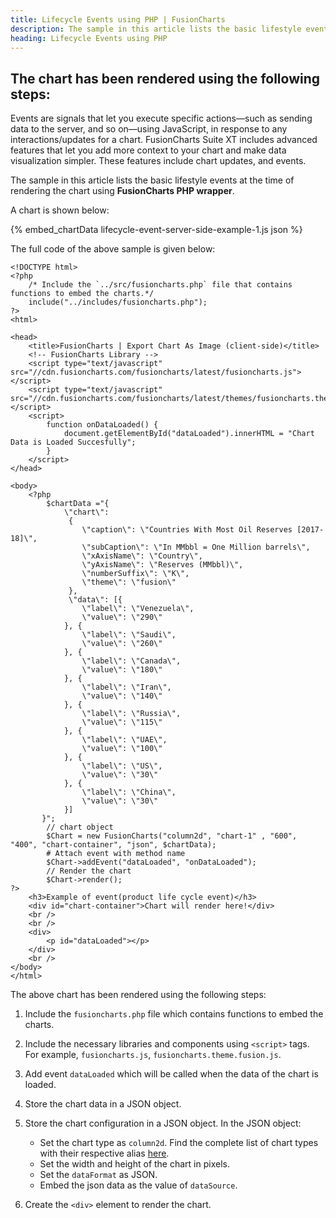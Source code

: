 ```yaml
---
title: Lifecycle Events using PHP | FusionCharts
description: The sample in this article lists the basic lifestyle events at the time of rendering the chart using PHP.
heading: Lifecycle Events using PHP
---
```


## The chart has been rendered using the following steps:

Events are signals that let you execute specific actions—such as sending data to the server, and so on—using JavaScript, in response to any interactions/updates for a chart. FusionCharts Suite XT includes advanced features that let you add more context to your chart and make data visualization simpler. These features include chart updates, and events.

The sample in this article lists the basic lifestyle events at the time of rendering the chart using **FusionCharts PHP wrapper**.

A chart is shown below:

{% embed_chartData lifecycle-event-server-side-example-1.js json %}

The full code of the above sample is given below:

```
<!DOCTYPE html>
<?php
    /* Include the `../src/fusioncharts.php` file that contains functions to embed the charts.*/
    include("../includes/fusioncharts.php");
?>
<html>

<head>
    <title>FusionCharts | Export Chart As Image (client-side)</title>
    <!-- FusionCharts Library -->
    <script type="text/javascript" src="//cdn.fusioncharts.com/fusioncharts/latest/fusioncharts.js"></script>
    <script type="text/javascript" src="//cdn.fusioncharts.com/fusioncharts/latest/themes/fusioncharts.theme.fusion.js"></script>
    <script>
        function onDataLoaded() {
            document.getElementById("dataLoaded").innerHTML = "Chart Data is Loaded Succesfully";
        }
    </script>
</head>

<body>
    <?php
        $chartData ="{  
            \"chart\":
             {  
                \"caption\": \"Countries With Most Oil Reserves [2017-18]\",
                \"subCaption\": \"In MMbbl = One Million barrels\",
                \"xAxisName\": \"Country\",
                \"yAxisName\": \"Reserves (MMbbl)\",
                \"numberSuffix\": \"K\",
                \"theme\": \"fusion\"
             },
             \"data\": [{
                \"label\": \"Venezuela\",
                \"value\": \"290\"
            }, {
                \"label\": \"Saudi\",
                \"value\": \"260\"
            }, {
                \"label\": \"Canada\",
                \"value\": \"180\"
            }, {
                \"label\": \"Iran\",
                \"value\": \"140\"
            }, {
                \"label\": \"Russia\",
                \"value\": \"115\"
            }, {
                \"label\": \"UAE\",
                \"value\": \"100\"
            }, {
                \"label\": \"US\",
                \"value\": \"30\"
            }, {
                \"label\": \"China\",
                \"value\": \"30\"
            }]
       }";
        // chart object
        $Chart = new FusionCharts("column2d", "chart-1" , "600", "400", "chart-container", "json", $chartData);
        # Attach event with method name
        $Chart->addEvent("dataLoaded", "onDataLoaded");
        // Render the chart
        $Chart->render();
?>
    <h3>Example of event(product life cycle event)</h3>
    <div id="chart-container">Chart will render here!</div>
    <br />
    <br />
    <div>
        <p id="dataLoaded"></p>
    </div>
    <br />
</body>
</html>
```

The above chart has been rendered using the following steps:

1. Include the `fusioncharts.php` file which contains functions to embed the charts.

2. Include the necessary libraries and components using `<script>` tags. For example, `fusioncharts.js`, `fusioncharts.theme.fusion.js`.

3. Add event `dataLoaded` which will be called when the data of the chart is loaded.

4. Store the chart data in a JSON object.

5. Store the chart configuration in a JSON object. In the JSON object:
    * Set the chart type as `column2d`. Find the complete list of chart types with their respective alias [here](https://www.fusioncharts.com/dev/chart-guide/list-of-charts).
    * Set the width and height of the chart in pixels. 
    * Set the `dataFormat` as JSON.
    * Embed the json data as the value of `dataSource`.

6. Create the `<div>` element to render the chart.
